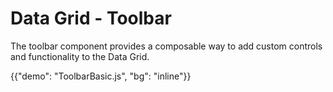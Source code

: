 # Data Grid - Toolbar

<p class="description">The toolbar component provides a composable way to add custom controls and functionality to the Data Grid.</p>

{{"demo": "ToolbarBasic.js", "bg": "inline"}}
